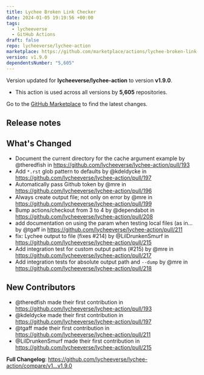 ```yaml
---
title: Lychee Broken Link Checker
date: 2024-01-05 19:19:56 +00:00
tags:
  - lycheeverse
  - GitHub Actions
draft: false
repo: lycheeverse/lychee-action
marketplace: https://github.com/marketplace/actions/lychee-broken-link-checker
version: v1.9.0
dependentsNumber: "5,605"
---
```



Version updated for **lycheeverse/lychee-action** to version **v1.9.0**.
- This action is used across all versions by **5,605** repositories.

Go to the [GitHub Marketplace](https://github.com/marketplace/actions/lychee-broken-link-checker) to find the latest changes.

## Release notes

## What's Changed
* Document the current directory for the cache argument example by @theredfish in https://github.com/lycheeverse/lychee-action/pull/193
* Add `*.rst` glob pattern to defaults by @kdeldycke in https://github.com/lycheeverse/lychee-action/pull/197
* Automatically pass Github token by @mre in https://github.com/lycheeverse/lychee-action/pull/196
* Always create output file; not only on error by @mre in https://github.com/lycheeverse/lychee-action/pull/199
* Bump actions/checkout from 3 to 4 by @dependabot in https://github.com/lycheeverse/lychee-action/pull/208
* add documentation on using the  param when testing local files (as in… by @tgaff in https://github.com/lycheeverse/lychee-action/pull/211
* fix: Lychee output to file (fixes #214) by @LilDrunkenSmurf in https://github.com/lycheeverse/lychee-action/pull/215
* Add integration test for custom output paths (#215) by @mre in https://github.com/lycheeverse/lychee-action/pull/217
* Add integration tests for absolute output path and `--dump` by @mre in https://github.com/lycheeverse/lychee-action/pull/218

## New Contributors
* @theredfish made their first contribution in https://github.com/lycheeverse/lychee-action/pull/193
* @kdeldycke made their first contribution in https://github.com/lycheeverse/lychee-action/pull/197
* @tgaff made their first contribution in https://github.com/lycheeverse/lychee-action/pull/211
* @LilDrunkenSmurf made their first contribution in https://github.com/lycheeverse/lychee-action/pull/215

**Full Changelog**: https://github.com/lycheeverse/lychee-action/compare/v1...v1.9.0
